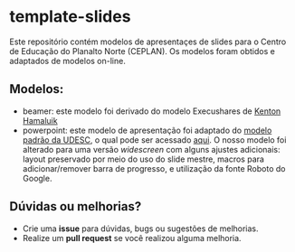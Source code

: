 # template-slides

Este repositório contém modelos de apresentaçes de slides para o Centro de Educação do Planalto Norte (CEPLAN). Os modelos foram obtidos e adaptados de modelos on-line.

## Modelos:

- beamer: este modelo foi derivado do modelo Execushares de [Kenton Hamaluik](https://github.com/FuzzyWuzzie/Beamer-Theme-Execushares)
- powerpoint: este modelo de apresentação foi adaptado do [modelo padrão da UDESC](http://www.udesc.br/arquivos/udesc/id_cpmenu/5524/template_TEMPLATE_DE_APRESENTA__O_UDESC_15_09_16_15029104943981_5524.pptx), o qual pode ser acessado [aqui](http://www.udesc.br/documentos/apresentacao). O nosso modelo foi alterado para uma versão *widescreen* com alguns ajustes adicionais: layout preservado por meio do uso do slide mestre, macros para adicionar/remover barra de progresso, e utilização da fonte Roboto do Google.

## Dúvidas ou melhorias?
- Crie uma **issue** para dúvidas, bugs ou sugestões de melhorias.
- Realize um **pull request** se você realizou alguma melhoria.
